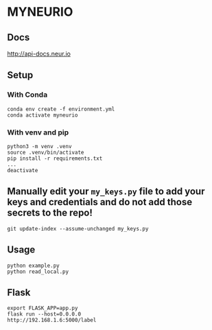# MYNEURIO

## Docs

http://api-docs.neur.io

## Setup

### With Conda

`conda env create -f environment.yml`  
`conda activate myneurio`

### With venv and pip

`python3 -m venv .venv`  
`source .venv/bin/activate`  
`pip install -r requirements.txt`  
`...`  
`deactivate`

## Manually edit your `my_keys.py` file to add your keys and credentials and do not add those secrets to the repo!

`git update-index --assume-unchanged my_keys.py`

## Usage

`python example.py`  
`python read_local.py`

## Flask

`export FLASK_APP=app.py`  
`flask run --host=0.0.0.0`  
`http://192.168.1.6:5000/label`
